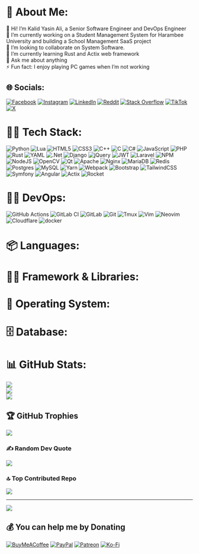# 💫 About Me:
👋 Hi! I’m Kalid Yasin Ali, a Senior Software Engineer and DevOps Engineer<br>
🔭 I’m currently working on a Student Management System for Harambee University and building a School Management SaaS project<br>
👯 I’m looking to collaborate on System Software.<br>
🌱 I’m currently learning Rust and Actix web framework<br>
💬 Ask me about anything<br>
⚡ Fun fact: I enjoy playing PC games when I’m not working


## 🌐 Socials:
[![Facebook](https://img.shields.io/badge/Facebook-%231877F2.svg?logo=Facebook&logoColor=white)](https://facebook.com/khalu.yasin) [![Instagram](https://img.shields.io/badge/Instagram-%23E4405F.svg?logo=Instagram&logoColor=white)](https://instagram.com/khalu.yasin) [![LinkedIn](https://img.shields.io/badge/LinkedIn-%230077B5.svg?logo=linkedin&logoColor=white)](https://linkedin.com/in/khaluyasin) [![Reddit](https://img.shields.io/badge/Reddit-%23FF4500.svg?logo=Reddit&logoColor=white)](https://reddit.com/user/kalidyasin29) [![Stack Overflow](https://img.shields.io/badge/-Stackoverflow-FE7A16?logo=stack-overflow&logoColor=white)](https://stackoverflow.com/users/11420553) [![TikTok](https://img.shields.io/badge/TikTok-%23000000.svg?logo=TikTok&logoColor=white)](https://tiktok.com/@khaluyasin) [![X](https://img.shields.io/badge/X-black.svg?logo=X&logoColor=white)](https://x.com/KhaluYasin) 

# 🧑‍💻 Tech Stack:
![Python](https://img.shields.io/badge/python-3670A0?logo=python&logoColor=ffdd54) ![Lua](https://img.shields.io/badge/lua-%232C2D72.svg?logo=lua&logoColor=white) ![HTML5](https://img.shields.io/badge/html5-%23E34F26.svg?logo=html5&logoColor=white) ![CSS3](https://img.shields.io/badge/css3-%231572B6.svg?logo=css3&logoColor=white) ![C++](https://img.shields.io/badge/c++-%2300599C.svg?logo=c%2B%2B&logoColor=white) ![C](https://img.shields.io/badge/c-%2300599C.svg?logo=c&logoColor=white) ![C#](https://img.shields.io/badge/c%23-%23239120.svg?logo=csharp&logoColor=white) ![JavaScript](https://img.shields.io/badge/javascript-%23323330.svg?logo=javascript&logoColor=%23F7DF1E) ![PHP](https://img.shields.io/badge/php-%23777BB4.svg?logo=php&logoColor=white) ![Rust](https://img.shields.io/badge/rust-%23000000.svg?logo=rust&logoColor=white) ![YAML](https://img.shields.io/badge/yaml-%23ffffff.svg?logo=yaml&logoColor=151515)  ![.Net](https://img.shields.io/badge/.NET-5C2D91?logo=.net&logoColor=white) ![Django](https://img.shields.io/badge/django-%23092E20.svg?logo=django&logoColor=white) ![jQuery](https://img.shields.io/badge/jquery-%230769AD.svg?logo=jquery&logoColor=white) ![JWT](https://img.shields.io/badge/JWT-black?logo=JSON%20web%20tokens) ![Laravel](https://img.shields.io/badge/laravel-%23FF2D20.svg?logo=laravel&logoColor=white) ![NPM](https://img.shields.io/badge/NPM-%23CB3837.svg?logo=npm&logoColor=white) ![NodeJS](https://img.shields.io/badge/node.js-6DA55F?logo=node.js&logoColor=white) ![OpenCV](https://img.shields.io/badge/opencv-%23white.svg?logo=opencv&logoColor=white) ![Qt](https://img.shields.io/badge/Qt-%23217346.svg?logo=Qt&logoColor=white) ![Apache](https://img.shields.io/badge/apache-%23D42029.svg?logo=apache&logoColor=white) ![Nginx](https://img.shields.io/badge/nginx-%23009639.svg?logo=nginx&logoColor=white) ![MariaDB](https://img.shields.io/badge/MariaDB-003545?logo=mariadb&logoColor=white) ![Redis](https://img.shields.io/badge/redis-%23DD0031.svg?logo=redis&logoColor=white) ![Postgres](https://img.shields.io/badge/postgres-%23316192.svg?logo=postgresql&logoColor=white) ![MySQL](https://img.shields.io/badge/mysql-4479A1.svg?logo=mysql&logoColor=white)  ![Yarn](https://img.shields.io/badge/yarn-%232C8EBB.svg?logo=yarn&logoColor=white) ![Webpack](https://img.shields.io/badge/webpack-%238DD6F9.svg?logo=webpack&logoColor=black) ![Bootstrap](https://img.shields.io/badge/bootstrap-%238511FA.svg?logo=bootstrap&logoColor=white) ![TailwindCSS](https://img.shields.io/badge/tailwindcss-%2338B2AC.svg?logo=tailwind-css&logoColor=white) ![Symfony](https://img.shields.io/badge/symfony-%23000000.svg?logo=symfony&logoColor=white) ![Angular](https://img.shields.io/badge/angular-%23DD0031.svg?logo=angular&logoColor=white) ![Actix](https://img.shields.io/badge/actix-%23FFFFFF.svg?logo=actix&logoColor=black) ![Rocket](https://img.shields.io/badge/rocket-%23DD0031.svg?logo=rocket&logoColor=white)

# 👨‍💻 DevOps:
![GitHub Actions](https://img.shields.io/badge/github%20actions-%232671E5.svg?logo=githubactions&logoColor=white)
![GitLab CI](https://img.shields.io/badge/gitlab%20CI-%23181717.svg?logo=gitlab&logoColor=white)
![GitLab](https://img.shields.io/badge/gitlab-%23181717.svg?logo=gitlab&logoColor=white)
![Git](https://img.shields.io/badge/git-%23F05033.svg?logo=git&logoColor=white)
![Tmux](https://img.shields.io/badge/tmux-%23000000.svg?logo=tmux&logoColor=white)
![Vim](https://img.shields.io/badge/vim-%237EBF50.svg?logo=vim&logoColor=white)
![Neovim](https://img.shields.io/badge/neovim-%2371ba51.svg?logo=neovim&logoColor=white)
![Cloudflare](https://img.shields.io/badge/Cloudflare-F38020?logo=Cloudflare&logoColor=white) 
![docker](https://img.shields.io/badge/Cloudflare-AAAAAA?logo=Cloudflare&logoColor=1a66e8)

#  📦 Languages:

# 👨‍💻 Framework & Libraries:

# 🐧 Operating System:


# 🗄️ Database:

# 📊 GitHub Stats:
![](https://github-readme-stats.vercel.app/api?username=kalidyasin&theme=tokyonight&show_icons=true&hide_border=false&count_private=true)<br/>
![](https://github-readme-streak-stats.herokuapp.com/?user=kalidyasin&theme=tokyonight&hide_border=false)<br/>
![](https://github-readme-stats.vercel.app/api/top-langs/?username=kalidyasin&theme=tokyonight&hide_border=false&include_all_commits=true&count_private=true&layout=compact&langs_count=10)

## 🏆 GitHub Trophies
![](https://github-profile-trophy.vercel.app/?username=kalidyasin&theme=tokyonight&no-frame=false&no-bg=true&margin-w=4)

### ✍️ Random Dev Quote
![](https://quotes-github-readme.vercel.app/api?type=horizontal&theme=tokyonight)

### 🔝 Top Contributed Repo
![](https://github-contributor-stats.vercel.app/api?username=kalidyasin&limit=5&theme=tokyonight&combine_all_yearly_contributions=true)

---
[![](https://visitcount.itsvg.in/api?id=kalidyasin&icon=0&color=0)](https://visitcount.itsvg.in)

  ## 💰 You can help me by Donating
  [![BuyMeACoffee](https://img.shields.io/badge/Buy%20Me%20a%20Coffee-ffdd00?style=for-the-badge&logo=buy-me-a-coffee&logoColor=black)](https://buymeacoffee.com/kalidyasin) [![PayPal](https://img.shields.io/badge/PayPal-00457C?style=for-the-badge&logo=paypal&logoColor=white)](https://paypal.me/kalidyasin) [![Patreon](https://img.shields.io/badge/Patreon-F96854?style=for-the-badge&logo=patreon&logoColor=white)](https://patreon.com/kalidyasin) [![Ko-Fi](https://img.shields.io/badge/Ko--fi-F16061?style=for-the-badge&logo=ko-fi&logoColor=white)](https://ko-fi.com/kalidyasin) 

  
<!-- Proudly created with GPRM ( https://gprm.itsvg.in ) -->
